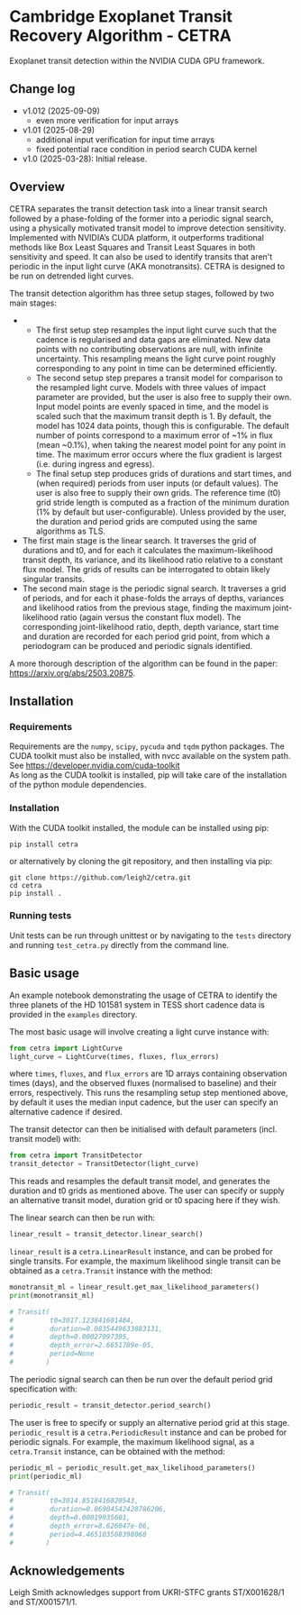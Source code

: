 # Cambridge Exoplanet Transit Recovery Algorithm - CETRA
Exoplanet transit detection within the NVIDIA CUDA GPU framework.

## Change log
* v1.012 (2025-09-09)
  * even more verification for input arrays
* v1.01 (2025-08-29)
  * additional input verification for input time arrays
  * fixed potential race condition in period search CUDA kernel
* v1.0 (2025-03-28): Initial release.

## Overview

CETRA separates the transit detection task into a linear transit search followed 
by a phase-folding of the former into a periodic signal search, using a 
physically motivated transit model to improve detection sensitivity. Implemented 
with NVIDIA’s CUDA platform, it outperforms traditional methods like Box Least 
Squares and Transit Least Squares in both sensitivity and speed. It can also 
be used to identify transits that aren't periodic in the input light curve (AKA 
monotransits). CETRA is designed to be run on detrended light curves.

The transit detection algorithm has three setup stages, followed by two main stages:

* * The first setup step resamples the input light curve such that the cadence
    is regularised and data gaps are eliminated. New data points with no contributing 
    observations are null, with infinite uncertainty. This resampling means the 
    light curve point roughly corresponding to any point in time can be determined 
    efficiently.
  * The second setup step prepares a transit model for comparison to the resampled light 
    curve. Models with three values of impact parameter are provided, but the user is also
    free to supply their own. Input model points are evenly spaced in time, and the model is 
    scaled such that the maximum transit depth is 1. By default, the model has 1024 data 
    points, though this is configurable. The default number of points correspond to a maximum 
    error of ~1% in flux (mean ~0.1%), when taking the nearest model point for any point in time.
    The maximum error occurs where the flux gradient is largest (i.e. during ingress and egress).
  * The final setup step produces grids of durations and start times, and (when required) periods
    from user inputs (or default values). The user is also free to supply their own grids. The 
    reference time (t0) grid stride length is computed as a fraction of the minimum duration 
    (1% by default but user-configurable). Unless provided by the user, the duration and period 
    grids are computed using the same algorithms as TLS.
* The first main stage is the linear search. It traverses the grid of durations and t0, and 
  for each it calculates the maximum-likelihood transit depth, its variance, and its likelihood 
  ratio relative to a constant flux model. The grids of results can be interrogated to obtain 
  likely singular transits.
* The second main stage is the periodic signal search. It traverses a grid of periods, and for 
  each it phase-folds the arrays of depths, variances and likelihood ratios from the previous 
  stage, finding the maximum joint-likelihood ratio (again versus the constant flux model). 
  The corresponding joint-likelihood ratio, depth, depth variance, start time and duration are 
  recorded for each period grid point, from which a periodogram can be produced and periodic 
  signals identified.

A more thorough description of the algorithm can be found in the paper: https://arxiv.org/abs/2503.20875.

## Installation

### Requirements

Requirements are the `numpy`, `scipy`, `pycuda` and `tqdm` python packages. The CUDA 
toolkit must also be installed, with nvcc available on the system path.<br>
See https://developer.nvidia.com/cuda-toolkit<br>
As long as the CUDA toolkit is installed, pip will take care of the installation of the 
python module dependencies.

### Installation

With the CUDA toolkit installed, the module can be installed using pip:

```shell
pip install cetra
```
or alternatively by cloning the git repository, and then installing via pip:

```shell
git clone https://github.com/leigh2/cetra.git
cd cetra
pip install .
```

### Running tests


Unit tests can be run through unittest or by navigating to the `tests` directory
and running `test_cetra.py` directly from the command line. 

## Basic usage

An example notebook demonstrating the usage of CETRA to identify the three planets of 
the HD 101581 system in TESS short cadence data is provided in the `examples` directory.

The most basic usage will involve creating a light curve instance with:

```python
from cetra import LightCurve
light_curve = LightCurve(times, fluxes, flux_errors)
```
where `times`, `fluxes`, and `flux_errors` are 1D arrays containing observation times 
(days), and the observed fluxes (normalised to baseline) and their errors, respectively.
This runs the resampling setup step mentioned above, by default it uses the median input
cadence, but the user can specify an alternative cadence if desired.

The transit detector can then be initialised with default parameters (incl. transit 
model) with:
```python
from cetra import TransitDetector
transit_detector = TransitDetector(light_curve)
```
This reads and resamples the default transit model, and generates the duration and t0 
grids as mentioned above. The user can specify or supply an alternative transit model, 
duration grid or t0 spacing here if they wish.

The linear search can then be run with:
```python
linear_result = transit_detector.linear_search()
```
`linear_result` is a `cetra.LinearResult` instance, and can be probed for single transits.
For example, the maximum likelihood single transit can be obtained as a `cetra.Transit` instance
with the method:
```python
monotransit_ml = linear_result.get_max_likelihood_parameters()
print(monotransit_ml)

# Transit(
#         t0=3017.123841601484, 
#         duration=0.0835449633883131, 
#         depth=0.00027097395, 
#         depth_error=2.6651789e-05, 
#         period=None
#        )
```

The periodic signal search can then be run over the default period grid specification with:
```python
periodic_result = transit_detector.period_search()
```
The user is free to specify or supply an alternative period grid at this stage. `periodic_result`
is a `cetra.PeriodicResult` instance and can be probed for periodic signals. For example, the 
maximum likelihood signal, as a `cetra.Transit` instance, can be obtained with the method:
```python
periodic_ml = periodic_result.get_max_likelihood_parameters()
print(periodic_ml)

# Transit(
#         t0=3014.8518416020543, 
#         duration=0.06904542428786206, 
#         depth=0.00019935601, 
#         depth_error=8.626047e-06, 
#         period=4.465103568398068
#        )
```

## Acknowledgements
Leigh Smith acknowledges support from UKRI-STFC grants ST/X001628/1 and ST/X001571/1.

